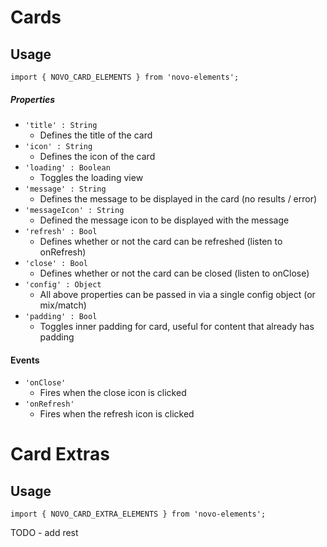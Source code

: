 # Cards

## Usage
    import { NOVO_CARD_ELEMENTS } from 'novo-elements';

##### Properties
- `'title' : String`
    * Defines the title of the card
- `'icon' : String`
    * Defines the icon of the card
- `'loading' : Boolean`
    * Toggles the loading view
- `'message' : String`
    * Defines the message to be displayed in the card (no results / error)
- `'messageIcon' : String`
    * Defined the message icon to be displayed with the message
- `'refresh' : Bool`
    * Defines whether or not the card can be refreshed (listen to onRefresh)
- `'close' : Bool`
    * Defines whether or not the card can be closed (listen to onClose)
- `'config' : Object`
    * All above properties can be passed in via a single config object (or mix/match)
- `'padding' : Bool`
    * Toggles inner padding for card, useful for content that already has padding
    
#### Events
- `'onClose'`
    * Fires when the close icon is clicked
- `'onRefresh'`
    * Fires when the refresh icon is clicked

# Card Extras

## Usage
    import { NOVO_CARD_EXTRA_ELEMENTS } from 'novo-elements';

TODO - add rest